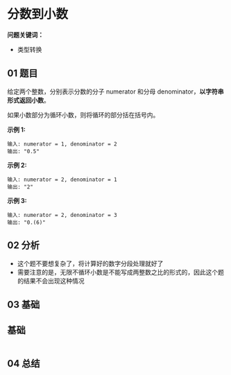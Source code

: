 # 分数到小数
**问题关键词：**

- 类型转换

## 01 题目

给定两个整数，分别表示分数的分子 numerator 和分母 denominator，**以字符串形式返回小数**。

如果小数部分为循环小数，则将循环的部分括在括号内。

**示例 1:**

```
输入: numerator = 1, denominator = 2
输出: "0.5"
```

**示例 2:**

```
输入: numerator = 2, denominator = 1
输出: "2"
```

**示例 3:**

```
输入: numerator = 2, denominator = 3
输出: "0.(6)"
```

## 02 分析

- 这个题不要想复杂了，将计算好的数字分段处理就好了
- 需要注意的是，无限不循环小数是不能写成两整数之比的形式的，因此这个题的结果不会出现这种情况

## 03 基础

## 基础

```c++

```

## 04 总结

